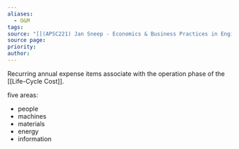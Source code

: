 ```yaml
---
aliases:
  - O&M
tags: 
source: "[[(APSC221) Jan Sneep - Economics & Business Practices in Engineering.pdf#page=24&selection=149,0,152,4|(APSC221) Jan Sneep - Economics & Business Practices in Engineering, page 24]]"
source page: 
priority: 
author:
---
```

Recurring annual expense items associate with the operation phase of the [[Life-Cycle Cost]].

five areas:
- people
- machines
- materials
- energy
- information
